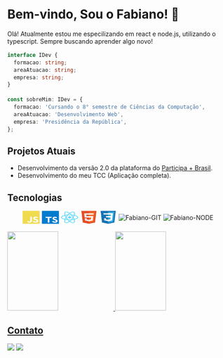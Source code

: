 # Bem-vindo, Sou o Fabiano! 👋
Olá! Atualmente estou me especilizando em react e node.js, utilizando o typescript. Sempre buscando aprender algo novo!

```ts
interface IDev {
  formacao: string;
  areaAtuacao: string;
  empresa: string;
}

const sobreMim: IDev = {
  formacao: 'Cursando o 8° semestre de Ciências da Computação',
  areaAtuacao: 'Desenvolvimento Web',
  empresa: 'Presidência da República',
};
```
## Projetos Atuais
<ul>
<li>Desenvolvimento da versão 2.0 da plataforma do <a href="https://www.gov.br/participamaisbrasil/pagina-inicial">Participa + Brasil</a>.</li>
<li>Desenvolvimento do meu TCC (Aplicação completa).</li>
</ul>

## Tecnologias
<div align="center">
  <img align="center" alt="Fabiano-Js" height="30" width="40" src="https://raw.githubusercontent.com/devicons/devicon/master/icons/javascript/javascript-plain.svg">
  <img align="center" alt="Fabiano-Ts" height="30" width="40" src="https://raw.githubusercontent.com/devicons/devicon/master/icons/typescript/typescript-plain.svg">
  <img align="center" alt="Fabiano-React" height="30" width="40" src="https://raw.githubusercontent.com/devicons/devicon/master/icons/react/react-original.svg">
  <img align="center" alt="Fabiano-HTML" height="30" width="40" src="https://raw.githubusercontent.com/devicons/devicon/master/icons/html5/html5-original.svg">
  <img align="center" alt="Fabiano-CSS" height="30" width="40" src="https://raw.githubusercontent.com/devicons/devicon/master/icons/css3/css3-original.svg">
  <img align="center" alt="Fabiano-GIT" height="30" width="40"src="https://cdn.jsdelivr.net/gh/devicons/devicon/icons/git/git-original.svg" />
  <img align="center" alt="Fabiano-NODE" height="30" width="40"src="https://cdn.jsdelivr.net/gh/devicons/devicon/icons/nodejs/nodejs-plain-wordmark.svg" />
</div> 
<br>
<div>
  <a href="https://github.com/fabianojunior1">
  <img width="48%" height="180em" src="https://github-readme-stats.vercel.app/api?username=fabianojunior1&show_icons=true&theme=dark&include_all_commits=true&count_private=true"/>
  <img width="48%" height="180em" src="https://github-readme-stats.vercel.app/api/top-langs/?username=fabianojunior1&layout=compact&langs_count=7&theme=dark"/>
</div>

## Contato
  
<div> 
  <a href="https://www.linkedin.com/in/fabianojunior139/" target="_blank"><img src="https://img.shields.io/badge/-LinkedIn-%230077B5?style=for-the-badge&logo=linkedin&logoColor=white" target="_blank"></a> 
  <a href = "mailto:fabianojunior139@gmail.com"><img src="https://img.shields.io/badge/-fabianojunior139@gmail.com-%23333?style=for-the-badge&logo=gmail&color=11ab3a&logoColor=white" target="_blank"></a>
</div>

